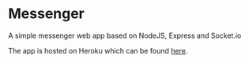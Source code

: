 # Messenger
A simple messenger web app based on NodeJS, Express and Socket.io

The app is hosted on Heroku which can be found [here](https://suyash-messenger.herokuapp.com/).
